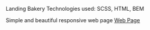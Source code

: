 Landing Bakery Technologies used: SCSS, HTML, BEM

Simple and beautiful responsive web page
[Web Page](https://tiserett.github.io/bakery-landing/)
